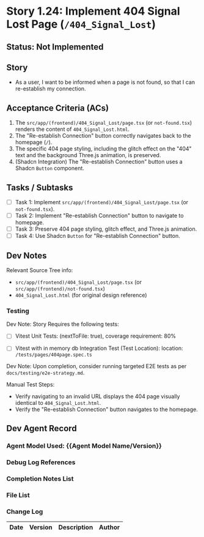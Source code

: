 # Story 1.24: Implement 404 Signal Lost Page (`/404_Signal_Lost`)

## Status: Not Implemented

## Story

- As a user, I want to be informed when a page is not found, so that I can re-establish my connection.

## Acceptance Criteria (ACs)

1.  The `src/app/(frontend)/404_Signal_Lost/page.tsx` (or `not-found.tsx`) renders the content of `404_Signal_Lost.html`.
2.  The "Re-establish Connection" button correctly navigates back to the homepage (`/`).
3.  The specific 404 page styling, including the glitch effect on the "404" text and the background Three.js animation, is preserved.
4.  (Shadcn Integration) The "Re-establish Connection" button uses a Shadcn `Button` component.

## Tasks / Subtasks

- [ ] Task 1: Implement `src/app/(frontend)/404_Signal_Lost/page.tsx` (or `not-found.tsx`).
- [ ] Task 2: Implement "Re-establish Connection" button to navigate to homepage.
- [ ] Task 3: Preserve 404 page styling, glitch effect, and Three.js animation.
- [ ] Task 4: Use Shadcn `Button` for "Re-establish Connection" button.

## Dev Notes

Relevant Source Tree info:
- `src/app/(frontend)/404_Signal_Lost/page.tsx` (or `src/app/(frontend)/not-found.tsx`)
- `404_Signal_Lost.html` (for original design reference)

### Testing

Dev Note: Story Requires the following tests:

- [ ] Vitest Unit Tests: (nextToFile: true), coverage requirement: 80%
- [ ] Vitest with in memory db Integration Test (Test Location): location: `/tests/pages/404page.spec.ts`


Dev Note: Upon completion, consider running targeted E2E tests as per `docs/testing/e2e-strategy.md`.

Manual Test Steps:
- Verify navigating to an invalid URL displays the 404 page visually identical to `404_Signal_Lost.html`.
- Verify the "Re-establish Connection" button navigates to the homepage.

## Dev Agent Record

### Agent Model Used: {{Agent Model Name/Version}}

### Debug Log References

### Completion Notes List

### File List

### Change Log

| Date | Version | Description | Author |
| :--- | :------ | :---------- | :----- |

